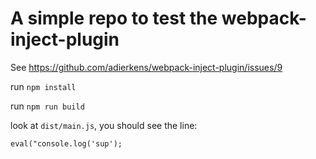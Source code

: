 # A simple repo to test the webpack-inject-plugin

See https://github.com/adierkens/webpack-inject-plugin/issues/9

run `npm install`

run `npm run build`

look at `dist/main.js`, you should see the line:

```
eval("console.log('sup');
```



